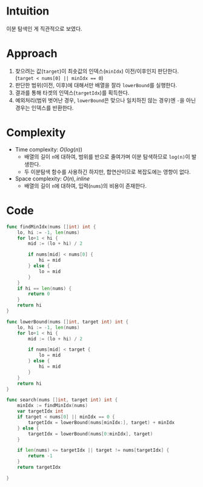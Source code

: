 # Intuition
이분 탐색인 게 직관적으로 보였다.

# Approach
1. 찾으려는 값(`target`)이 최솟값의 인덱스(`minIdx`) 이전/이후인지 판단한다. (`target < nums[0] || minIdx == 0`)
2. 판단한 범위(이전, 이후)에 대해서만 배열을 잘라 `lowerBound`를 실행한다.
3. 결과를 통해 타겟의 인덱스(`targetIdx`)를 획득한다.
4. 예외처리(범위 벗어난 경우, `lowerBound`은 맞으나 일치하진 않는 경우)엔 `-`을 아닌 경우는 인덱스를 반환한다.

# Complexity
- Time complexity: $O(log(n))$
    - 배열의 길이 `n`에 대하여, 범위를 반으로 줄여가며 이분 탐색하므로 `log(n)`이 발생한다.
    - 두 이분탐색 함수를 사용하긴 하지만, 합연산이므로 복잡도에는 영향이 없다.
- Space complexity: $O(n), inline$
    - 배열의 길이 `n`에 대하여, 입력(`nums`)의 비용이 존재한다.

# Code
```go
func findMinIdx(nums []int) int {
	lo, hi := -1, len(nums)
	for lo+1 < hi {
		mid := (lo + hi) / 2

		if nums[mid] < nums[0] {
			hi = mid
		} else {
			lo = mid
		}
	}
	if hi == len(nums) {
		return 0
	}
	return hi
}

func lowerBound(nums []int, target int) int {
	lo, hi := -1, len(nums)
	for lo+1 < hi {
		mid := (lo + hi) / 2

		if nums[mid] < target {
			lo = mid
		} else {
			hi = mid
		}
	}
	return hi
}

func search(nums []int, target int) int {
	minIdx := findMinIdx(nums)
	var targetIdx int
	if target < nums[0] || minIdx == 0 {
		targetIdx = lowerBound(nums[minIdx:], target) + minIdx
	} else {
		targetIdx = lowerBound(nums[0:minIdx], target)
	}

	if len(nums) <= targetIdx || target != nums[targetIdx] {
		return -1
	}
	return targetIdx

}

```